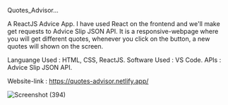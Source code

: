 Quotes_Advisor...

A ReactJS Advice App. 
I have used React on the frontend and we'll make get requests to Advice Slip JSON API.
It is a responsive-webpage where you will get different quotes, whenever you click on the button, a new quotes will shown on the screen.

Languange Used : HTML, CSS, ReactJS.
Software Used : VS Code.
APIs : Advice Slip JSON API.

Website-link : https://quotes-advisor.netlify.app/


![Screenshot (394)](https://user-images.githubusercontent.com/89103644/176832811-da5d9fce-5c37-4358-97ad-a1bb87a5197a.png)
